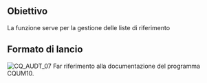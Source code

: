 ## Obiettivo
La funzione serve per la gestione delle liste di riferimento

## Formato di lancio

![CQ_AUDT_07](https://doc.smeup.com/immagini/MBDOC_OGG-P_CQUM11/CQ_AUDT_07.png)
Far riferimento alla documentazione del programma CQUM10.
